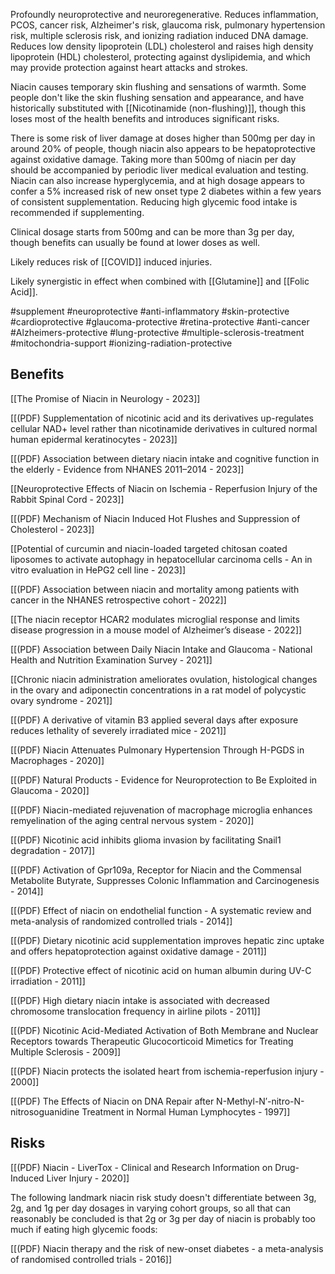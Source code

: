 
Profoundly neuroprotective and neuroregenerative. Reduces inflammation, PCOS, cancer risk, Alzheimer's risk, glaucoma risk, pulmonary hypertension risk, multiple sclerosis risk, and ionizing radiation induced DNA damage. Reduces low density lipoprotein (LDL) cholesterol and raises high density lipoprotein (HDL) cholesterol, protecting against dyslipidemia, and which may provide protection against heart attacks and strokes.

Niacin causes temporary skin flushing and sensations of warmth. Some people don't like the skin flushing sensation and appearance, and have historically substituted with [[Nicotinamide (non-flushing)]], though this loses most of the health benefits and introduces significant risks. 

There is some risk of liver damage at doses higher than 500mg per day in around 20% of people, though niacin also appears to be hepatoprotective against oxidative damage. Taking more than 500mg of niacin per day should be accompanied by periodic liver medical evaluation and testing. Niacin can also increase hyperglycemia, and at high dosage appears to confer a 5% increased risk of new onset type 2 diabetes within a few years of consistent supplementation. Reducing high glycemic food intake is recommended if supplementing.

Clinical dosage starts from 500mg and can be more than 3g per day, though benefits can usually be found at lower doses as well.

Likely reduces risk of [[COVID]] induced injuries.

Likely synergistic in effect when combined with [[Glutamine]] and [[Folic Acid]].

#supplement #neuroprotective #anti-inflammatory #skin-protective #cardioprotective  #glaucoma-protective #retina-protective #anti-cancer #Alzheimers-protective #lung-protective  #multiple-sclerosis-treatment #mitochondria-support #ionizing-radiation-protective

## Benefits

[[The Promise of Niacin in Neurology - 2023]]

[[(PDF) Supplementation of nicotinic acid and its derivatives up-regulates cellular NAD+ level rather than nicotinamide derivatives in cultured normal human epidermal keratinocytes - 2023]]

[[(PDF) Association between dietary niacin intake and cognitive function in the elderly - Evidence from NHANES 2011–2014 - 2023]]

[[Neuroprotective Effects of Niacin on Ischemia - Reperfusion Injury of the Rabbit Spinal Cord - 2023]]

[[(PDF) Mechanism of Niacin Induced Hot Flushes and Suppression of Cholesterol - 2023]]

[[Potential of curcumin and niacin-loaded targeted chitosan coated liposomes to activate autophagy in hepatocellular carcinoma cells - An in vitro evaluation in HePG2 cell line - 2023]]

[[(PDF) Association between niacin and mortality among patients with cancer in the NHANES retrospective cohort - 2022]]

[[The niacin receptor HCAR2 modulates microglial response and limits disease progression in a mouse model of Alzheimer’s disease - 2022]]

[[(PDF) Association between Daily Niacin Intake and Glaucoma - National Health and Nutrition Examination Survey - 2021]]

[[Chronic niacin administration ameliorates ovulation, histological changes in the ovary and adiponectin concentrations in a rat model of polycystic ovary syndrome - 2021]]

[[(PDF) A derivative of vitamin B3 applied several days after exposure reduces lethality of severely irradiated mice - 2021]]

[[(PDF) Niacin Attenuates Pulmonary Hypertension Through H-PGDS in Macrophages - 2020]]

[[(PDF) Natural Products - Evidence for Neuroprotection to Be Exploited in Glaucoma - 2020]]

[[(PDF) Niacin-mediated rejuvenation of macrophage microglia enhances remyelination of the aging central nervous system - 2020]]

[[(PDF) Nicotinic acid inhibits glioma invasion by facilitating Snail1 degradation - 2017]]

[[(PDF) Activation of Gpr109a, Receptor for Niacin and the Commensal Metabolite Butyrate, Suppresses Colonic Inflammation and Carcinogenesis - 2014]]

[[(PDF) Effect of niacin on endothelial function - A systematic review and meta-analysis of randomized controlled trials - 2014]]

[[(PDF) Dietary nicotinic acid supplementation improves hepatic zinc uptake and offers hepatoprotection against oxidative damage - 2011]]

[[(PDF) Protective effect of nicotinic acid on human albumin during UV-C irradiation - 2011]]

[[(PDF) High dietary niacin intake is associated with decreased chromosome translocation frequency in airline pilots - 2011]]

[[(PDF) Nicotinic Acid-Mediated Activation of Both Membrane and Nuclear Receptors towards Therapeutic Glucocorticoid Mimetics for Treating Multiple Sclerosis - 2009]]

[[(PDF) Niacin protects the isolated heart from ischemia-reperfusion injury - 2000]]

[[(PDF) The Effects of Niacin on DNA Repair after N-Methyl-N′-nitro-N-nitrosoguanidine Treatment in Normal Human Lymphocytes - 1997]]

## Risks

[[(PDF) Niacin - LiverTox - Clinical and Research Information on Drug-Induced Liver Injury - 2020]]

The following landmark niacin risk study doesn't differentiate between 3g, 2g, and 1g per day dosages in varying cohort groups, so all that can reasonably be concluded is that 2g or 3g per day of niacin is probably too much if eating high glycemic foods:

[[(PDF) Niacin therapy and the risk of new-onset diabetes - a meta-analysis of randomised controlled trials - 2016]]